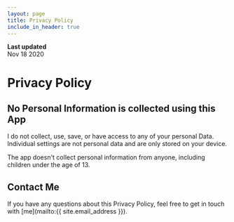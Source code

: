 ```yaml
---
layout: page
title: Privacy Policy
include_in_header: true
---
```


**Last updated**  
Nov 18 2020

# Privacy Policy

## No Personal Information is collected using this App

I do not collect, use, save, or have access to any of your personal Data.
Individual settings are not personal data and are only stored on your device.

The app doesn't collect personal information from anyone, including children under the age of 13.

## Contact Me

If you have any questions about this Privacy Policy, feel free to get in touch with [me](mailto:{{ site.email_address }}).
